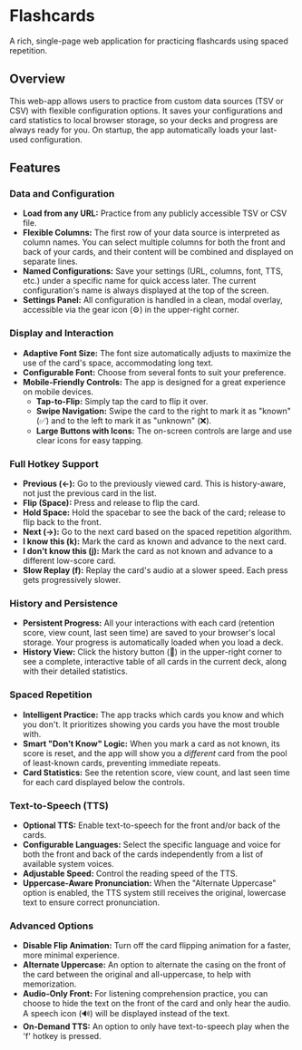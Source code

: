 # Flashcards

A rich, single-page web application for practicing flashcards using spaced repetition.

## Overview

This web-app allows users to practice from custom data sources (TSV or CSV) with flexible configuration options. It saves your configurations and card statistics to local browser storage, so your decks and progress are always ready for you. On startup, the app automatically loads your last-used configuration.

## Features

### Data and Configuration
*   **Load from any URL:** Practice from any publicly accessible TSV or CSV file.
*   **Flexible Columns:** The first row of your data source is interpreted as column names. You can select multiple columns for both the front and back of your cards, and their content will be combined and displayed on separate lines.
*   **Named Configurations:** Save your settings (URL, columns, font, TTS, etc.) under a specific name for quick access later. The current configuration's name is always displayed at the top of the screen.
*   **Settings Panel:** All configuration is handled in a clean, modal overlay, accessible via the gear icon (⚙️) in the upper-right corner.

### Display and Interaction
*   **Adaptive Font Size:** The font size automatically adjusts to maximize the use of the card's space, accommodating long text.
*   **Configurable Font:** Choose from several fonts to suit your preference.
*   **Mobile-Friendly Controls:** The app is designed for a great experience on mobile devices.
    *   **Tap-to-Flip:** Simply tap the card to flip it over.
    *   **Swipe Navigation:** Swipe the card to the right to mark it as "known" (✅) and to the left to mark it as "unknown" (❌).
    *   **Large Buttons with Icons:** The on-screen controls are large and use clear icons for easy tapping.

### Full Hotkey Support
*   **Previous (←):** Go to the previously viewed card. This is history-aware, not just the previous card in the list.
*   **Flip (Space):** Press and release to flip the card.
*   **Hold Space:** Hold the spacebar to see the back of the card; release to flip back to the front.
*   **Next (→):** Go to the next card based on the spaced repetition algorithm.
*   **I know this (k):** Mark the card as known and advance to the next card.
*   **I don't know this (j):** Mark the card as not known and advance to a different low-score card.
*   **Slow Replay (f):** Replay the card's audio at a slower speed. Each press gets progressively slower.

### History and Persistence
*   **Persistent Progress:** All your interactions with each card (retention score, view count, last seen time) are saved to your browser's local storage. Your progress is automatically loaded when you load a deck.
*   **History View:** Click the history button (📜) in the upper-right corner to see a complete, interactive table of all cards in the current deck, along with their detailed statistics.

### Spaced Repetition
*   **Intelligent Practice:** The app tracks which cards you know and which you don't. It prioritizes showing you cards you have the most trouble with.
*   **Smart "Don't Know" Logic:** When you mark a card as not known, its score is reset, and the app will show you a *different* card from the pool of least-known cards, preventing immediate repeats.
*   **Card Statistics:** See the retention score, view count, and last seen time for each card displayed below the controls.

### Text-to-Speech (TTS)
*   **Optional TTS:** Enable text-to-speech for the front and/or back of the cards.
*   **Configurable Languages:** Select the specific language and voice for both the front and back of the cards independently from a list of available system voices.
*   **Adjustable Speed:** Control the reading speed of the TTS.
*   **Uppercase-Aware Pronunciation:** When the "Alternate Uppercase" option is enabled, the TTS system still receives the original, lowercase text to ensure correct pronunciation.

### Advanced Options
*   **Disable Flip Animation:** Turn off the card flipping animation for a faster, more minimal experience.
*   **Alternate Uppercase:** An option to alternate the casing on the front of the card between the original and all-uppercase, to help with memorization.
*   **Audio-Only Front:** For listening comprehension practice, you can choose to hide the text on the front of the card and only hear the audio. A speech icon (🔊) will be displayed instead of the text.
*   **On-Demand TTS:** An option to only have text-to-speech play when the 'f' hotkey is pressed.
